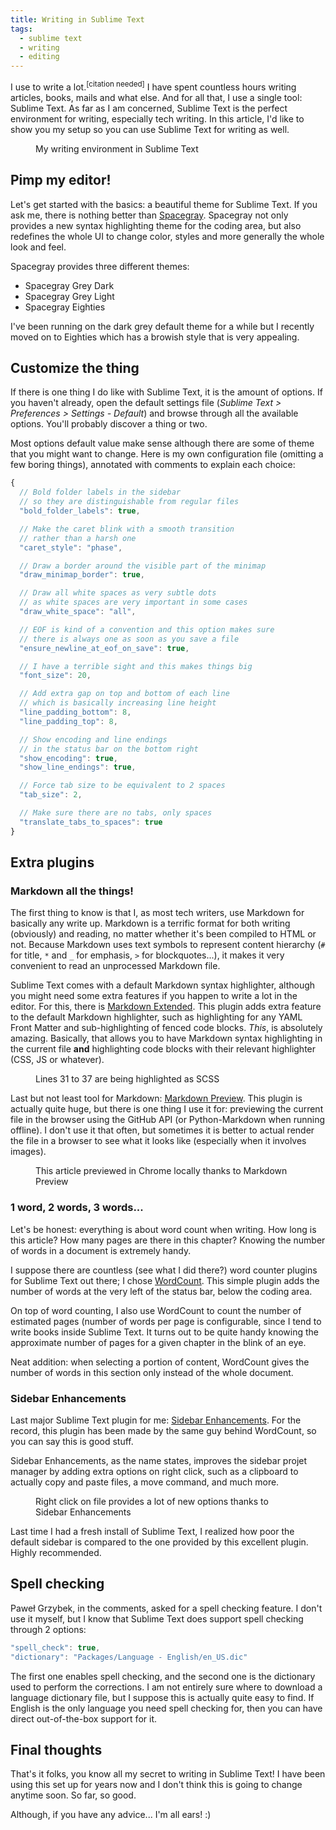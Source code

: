 ```yaml
---
title: Writing in Sublime Text
tags:
  - sublime text
  - writing
  - editing
---
```


I use to write a lot.<sup>[citation needed]</sup> I have spent countless hours writing articles, books, mails and what else. And for all that, I use a single tool: Sublime Text. As far as I am concerned, Sublime Text is the perfect environment for writing, especially tech writing. In this article, I'd like to show you my setup so you can use Sublime Text for writing as well.

<figure class="figure" style="clear: both">
  <img src="/assets/images/writing-in-sublime-text/preview.png" alt="" />
  <figcaption>My writing environment in Sublime Text</figcaption>
</figure>

## Pimp my editor!

Let's get started with the basics: a beautiful theme for Sublime Text. If you ask me, there is nothing better than [Spacegray](https://github.com/kkga/spacegray). Spacegray not only provides a new syntax highlighting theme for the coding area, but also redefines the whole UI to change color, styles and more generally the whole look and feel.

Spacegray provides three different themes:

- Spacegray Grey Dark
- Spacegray Grey Light
- Spacegray Eighties

I've been running on the dark grey default theme for a while but I recently moved on to Eighties which has a browish style that is very appealing.

## Customize the thing

If there is one thing I do like with Sublime Text, it is the amount of options. If you haven't already, open the default settings file (_Sublime Text > Preferences > Settings - Default_) and browse through all the available options. You'll probably discover a thing or two.

Most options default value make sense although there are some of theme that you might want to change. Here is my own configuration file (omitting a few boring things), annotated with comments to explain each choice:

```javascript
{
  // Bold folder labels in the sidebar
  // so they are distinguishable from regular files
  "bold_folder_labels": true,

  // Make the caret blink with a smooth transition
  // rather than a harsh one
  "caret_style": "phase",

  // Draw a border around the visible part of the minimap
  "draw_minimap_border": true,

  // Draw all white spaces as very subtle dots
  // as white spaces are very important in some cases
  "draw_white_space": "all",

  // EOF is kind of a convention and this option makes sure
  // there is always one as soon as you save a file
  "ensure_newline_at_eof_on_save": true,

  // I have a terrible sight and this makes things big
  "font_size": 20,

  // Add extra gap on top and bottom of each line
  // which is basically increasing line height
  "line_padding_bottom": 8,
  "line_padding_top": 8,

  // Show encoding and line endings
  // in the status bar on the bottom right
  "show_encoding": true,
  "show_line_endings": true,

  // Force tab size to be equivalent to 2 spaces
  "tab_size": 2,

  // Make sure there are no tabs, only spaces
  "translate_tabs_to_spaces": true
}
```

## Extra plugins

### Markdown all the things!

The first thing to know is that I, as most tech writers, use Markdown for basically any write up. Markdown is a terrific format for both writing (obviously) and reading, no matter whether it's been compiled to HTML or not. Because Markdown uses text symbols to represent content hierarchy (`#` for title, `*` and `_` for emphasis, `>` for blockquotes...), it makes it very convenient to read an unprocessed Markdown file.

Sublime Text comes with a default Markdown syntax highlighter, although you might need some extra features if you happen to write a lot in the editor. For this, there is [Markdown Extended](https://github.com/jonschlinkert/sublime-markdown-extended). This plugin adds extra feature to the default Markdown highlighter, such as highlighting for any YAML Front Matter and sub-highlighting of fenced code blocks. _This_, is absolutely amazing. Basically, that allows you to have Markdown syntax highlighting in the current file **and** highlighting code blocks with their relevant highlighter (CSS, JS or whatever).

<figure class="figure">
  <img src="/assets/images/writing-in-sublime-text/sub-highlighting.png" alt="" />
  <figcaption>Lines 31 to 37 are being highlighted as SCSS</figcaption>
</figure>

Last but not least tool for Markdown: [Markdown Preview](https://github.com/revolunet/sublimetext-markdown-preview). This plugin is actually quite huge, but there is one thing I use it for: previewing the current file in the browser using the GitHub API (or Python-Markdown when running offline). I don't use it that often, but sometimes it is better to actual render the file in a browser to see what it looks like (especially when it involves images).

<figure class="figure">
  <img src="/assets/images/writing-in-sublime-text/preview-in-browser.png" alt="" />
  <figcaption>This article previewed in Chrome locally thanks to Markdown Preview</figcaption>
</figure>

### 1 word, 2 words, 3 words...

Let's be honest: everything is about word count when writing. How long is this article? How many pages are there in this chapter? Knowing the number of words in a document is extremely handy.

I suppose there are countless (see what I did there?) word counter plugins for Sublime Text out there; I chose [WordCount](https://github.com/titoBouzout/WordCount). This simple plugin adds the number of words at the very left of the status bar, below the coding area.

On top of word counting, I also use WordCount to count the number of estimated pages (number of words per page is configurable, since I tend to write books inside Sublime Text. It turns out to be quite handy knowing the approximate number of pages for a given chapter in the blink of an eye.

Neat addition: when selecting a portion of content, WordCount gives the number of words in this section only instead of the whole document.

### Sidebar Enhancements

Last major Sublime Text plugin for me: [Sidebar Enhancements](https://github.com/titoBouzout/SideBarEnhancements). For the record, this plugin has been made by the same guy behind WordCount, so you can say this is good stuff.

Sidebar Enhancements, as the name states, improves the sidebar projet manager by adding extra options on right click, such as a clipboard to actually copy and paste files, a move command, and much more.

<figure class="figure">
  <img src="/assets/images/writing-in-sublime-text/sidebar-enhancements.png" alt="" />
  <figcaption>Right click on file provides a lot of new options thanks to Sidebar Enhancements</figcaption>
</figure>

Last time I had a fresh install of Sublime Text, I realized how poor the default sidebar is compared to the one provided by this excellent plugin. Highly recommended.

## Spell checking

Paweł Grzybek, in the comments, asked for a spell checking feature. I don't use it myself, but I know that Sublime Text does support spell checking through 2 options:

```javascript
"spell_check": true,
"dictionary": "Packages/Language - English/en_US.dic"
```

The first one enables spell checking, and the second one is the dictionary used to perform the corrections. I am not entirely sure where to download a language dictionary file, but I suppose this is actually quite easy to find. If English is the only language you need spell checking for, then you can have direct out-of-the-box support for it.

## Final thoughts

That's it folks, you know all my secret to writing in Sublime Text! I have been using this set up for years now and I don't think this is going to change anytime soon. So far, so good.

Although, if you have any advice... I'm all ears! :)
